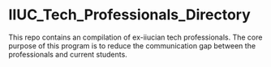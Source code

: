 # IIUC_Tech_Professionals_Directory
This repo contains an compilation of ex-iiucian tech professionals. The core purpose of this program is to reduce the communication gap between the professionals and current students.
